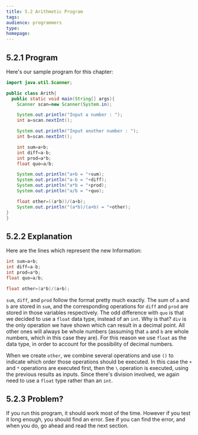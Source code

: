 ```yaml
---
title: 5.2 Arithmetic Program
tags:
audience: programmers
type:
homepage:
---
```


## 5.2.1 Program

Here's our sample program for this chapter:

~~~java
import java.util.Scanner;

public class Arith{
  public static void main(String[] args){
    Scanner scan=new Scanner(System.in);

    System.out.println("Input a number : ");
    int a=scan.nextInt();

    System.out.println("Input another number : ");
    int b=scan.nextInt();

    int sum=a+b;
    int diff=a-b;
    int prod=a*b;
    float quo=a/b;

    System.out.println("a+b = "+sum);
    System.out.println("a-b = "+diff);
    System.out.println("a*b = "+prod);
    System.out.println("a/b = "+quo);

    float other=((a*b))/(a+b);
    System.out.println("(a*b)/(a+b) = "+other);
}
}
~~~

## 5.2.2 Explanation

Here are the lines which represent the new Information:

~~~java
int sum=a+b;
int diff=a-b;
int prod=a*b;
float quo=a/b;

float other=(a*b)/(a+b);
~~~

`sum`, `diff`, and `prod` follow the format pretty much exactly. The sum of `a` and `b` are stored in `sum`, and the corresponding operations for `diff` and `prod` are stored in those variables respectively. The odd difference with `quo` is that we decided to use a `float` data type, instead of an `int`. Why is that? `div` is the only operation we have shown which can result in a decimal point. All other ones will always be whole numbers (assuming that `a` and `b` are whole numbers, which in this case they are). For this reason we use `float` as the data type, in order to account for the possibility of decimal numbers.

When we create `other`, we combine several operations and use `()` to indicate which order those operations should be executed. In this case the `+` and `*` operations are executed first, then the `\` operation is executed, using the previous results as inputs. Since there's division involved, we again need to use a `float` type rather than an `int`.

## 5.2.3 Problem?

If you run this program, it should work most of the time. However if you test it long enough, you should find an error. See if you can find the error, and when you do, go ahead and read the next section.
